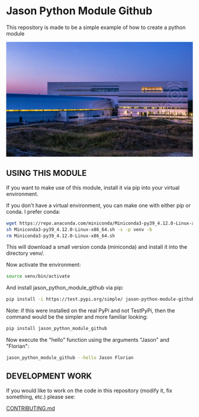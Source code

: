 # Jason Python Module Github
This repository is made to be a simple example of how to create a python module

![maxiv](https://github.com/jasonbrudvik/jason_python_module_github/raw/main/screenshots/maxiv_purple_tint.jpg)

## USING THIS MODULE
If you want to make use of this module, install it via pip into your virtual
environment.

If you don't have a virtual environment, you can make one with either pip
or conda.  I prefer conda:
```bash
wget https://repo.anaconda.com/miniconda/Miniconda3-py39_4.12.0-Linux-x86_64.sh
sh Miniconda3-py39_4.12.0-Linux-x86_64.sh -s -p venv -b
rm Miniconda3-py39_4.12.0-Linux-x86_64.sh
```

This will download  a small version conda (miniconda) and install it into
the directory venv/.

Now activate the environment:
```bash
source venv/bin/activate
```

And install jason_python_module_github via pip:
```bash
pip install -i https://test.pypi.org/simple/ jason-python-module-github
```

Note:  if this were installed on the real PyPi and not TestPyPi, then the
command would be the simpler and more familiar looking:
```bash
pip install jason_python_module_github
```

Now execute the "hello" function using the arguments "Jason" and "Florian":
```bash
jason_python_module_github --hello Jason Florian
```


## DEVELOPMENT WORK
If you would like to work on the code in this repository (modify it, fix
something, etc.) please see:

[CONTRIBUTING.md](CONTRIBUTING.md)

